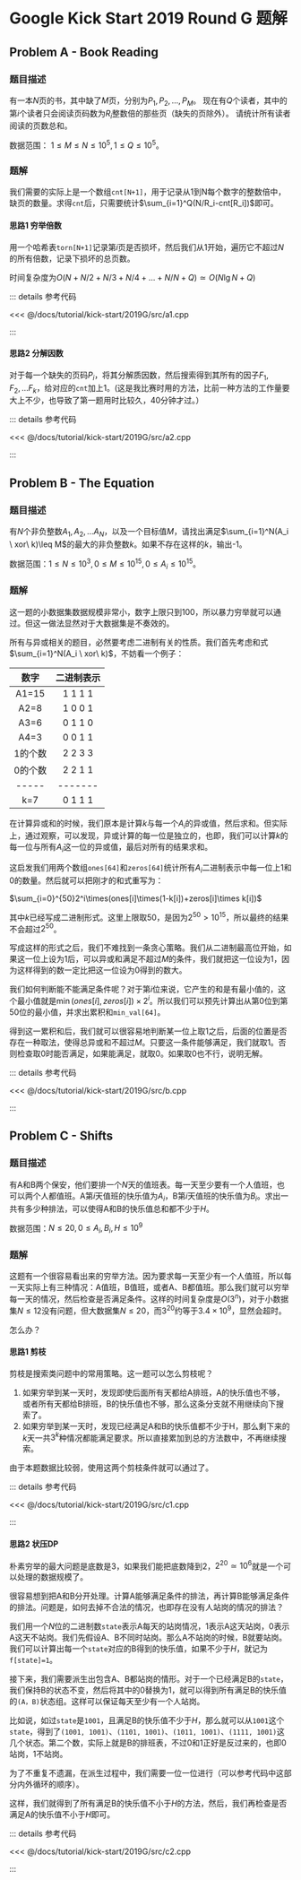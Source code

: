 # Google Kick Start 2019 Round G 题解

## Problem A - Book Reading

### 题目描述

有一本$N$页的书，其中缺了$M$页，分别为$P_1, P_2, ..., P_M$。
现在有$Q$个读者，其中的第$i$个读者只会阅读页码数为$R_i$整数倍的那些页（缺失的页除外）。
请统计所有读者阅读的页数总和。

数据范围：
$1\leq M\leq N\leq 10^5, 1\leq Q\leq 10^5$。

### 题解

我们需要的实际上是一个数组`cnt[N+1]`，用于记录从1到N每个数字的整数倍中，缺页的数量。求得`cnt`后，只需要统计$\sum_{i=1}^Q(N/R_i-cnt[R_i])$即可。

#### 思路1 穷举倍数

用一个哈希表`torn[N+1]`记录第$i$页是否损坏，然后我们从1开始，遍历它不超过$N$的所有倍数，记录下损坏的总页数。

时间复杂度为$O(N+N/2+N/3+N/4+...+N/N+Q)\simeq O(N\lg N+Q)$

::: details 参考代码

<<< @/docs/tutorial/kick-start/2019G/src/a1.cpp

:::

#### 思路2 分解因数

对于每一个缺失的页码$P_i$，将其分解质因数，然后搜索得到其所有的因子$F_1,F_2,...F_k$，给对应的`cnt`加上1。(这是我比赛时用的方法，比前一种方法的工作量要大上不少，也导致了第一题用时比较久，40分钟才过。）

::: details 参考代码

<<< @/docs/tutorial/kick-start/2019G/src/a2.cpp

:::

## Problem B - The Equation

### 题目描述

有$N$个非负整数$A_1,A_2,...A_N$，以及一个目标值$M$，请找出满足$\sum_{i=1}^N(A_i \ xor\ k)\leq M$的最大的非负整数$k$。如果不存在这样的$k$，输出-1。

数据范围：$1\leq N\leq 10^3,0\leq M\leq 10^{15},0\leq A_i\leq10^{15}$。

### 题解

这一题的小数据集数据规模非常小，数字上限只到100，所以暴力穷举就可以通过。但这一做法显然对于大数据集是不奏效的。

所有与异或相关的题目，必然要考虑二进制有关的性质。我们首先考虑和式$\sum_{i=1}^N(A_i \ xor\ k)$，不妨看一个例子：

|  数字   | 二进制表示 |
| :-----: | :--------: |
|  A1=15  |  1 1 1 1   |
|  A2=8   |  1 0 0 1   |
|  A3=6   |  0 1 1 0   |
|  A4=3   |  0 0 1 1   |
| 1的个数 |  2 2 3 3   |
| 0的个数 |  2 2 1 1   |
|  -----  |  -------   |
|   k=7   |  0 1 1 1   |

在计算异或和的时候，我们原本是计算$k$与每一个$A_i$的异或值，然后求和。但实际上，通过观察，可以发现，异或计算的每一位是独立的，也即，我们可以计算$k$的每一位与所有$A_i$这一位的异或值，最后对所有的结果求和。

这启发我们用两个数组`ones[64]`和`zeros[64]`统计所有$A_i$二进制表示中每一位上1和0的数量。然后就可以把刚才的和式重写为：

$\sum_{i=0}^{50}2^i\times(ones[i]\times(1-k[i])+zeros[i]\times k[i])$

其中$k$已经写成二进制形式。这里上限取50，是因为$2^{50}>10^{15}$，所以最终的结果不会超过$2^{50}$。

写成这样的形式之后，我们不难找到一条贪心策略。我们从二进制最高位开始，如果这一位上设为1后，可以异或和满足不超过$M$的条件，我们就把这一位设为1，因为这样得到的数一定比把这一位设为0得到的数大。

我们如何判断能不能满足条件呢？对于第$i$位来说，它产生的和是有最小值的，这个最小值就是$\min(ones[i],zeros[i])\times2^i$。所以我们可以预先计算出从第0位到第50位的最小值，并求出累积和`min_val[64]`。

得到这一累积和后，我们就可以很容易地判断某一位上取1之后，后面的位置是否存在一种取法，使得总异或和不超过$M$。只要这一条件能够满足，我们就取1。否则检查取0时能否满足，如果能满足，就取0。如果取0也不行，说明无解。

::: details 参考代码

<<< @/docs/tutorial/kick-start/2019G/src/b.cpp

:::

## Problem C - Shifts

### 题目描述

有A和B两个保安，他们要排一个$N$天的值班表。每一天至少要有一个人值班，也可以两个人都值班。A第$i$天值班的快乐值为$A_i$，B第$i$天值班的快乐值为$B_i$。求出一共有多少种排法，可以使得A和B的快乐值总和都不少于$H$。

数据范围：$N\leq 20, 0\leq A_i,B_i,H\leq 10^9$

### 题解

这题有一个很容易看出来的穷举方法。因为要求每一天至少有一个人值班，所以每一天实际上有三种情况：A值班，B值班，或者A、B都值班。那么我们就可以穷举每一天的情况，然后检查是否满足条件。这样的时间复杂度是$O(3^n)$，对于小数据集$N\leq 12$没有问题，但大数据集$N\leq 20$，而$3^{20}$约等于$3.4\times10^9$，显然会超时。

怎么办？

#### 思路1 剪枝

剪枝是搜索类问题中的常用策略。这一题可以怎么剪枝呢？

1. 如果穷举到某一天时，发现即使后面所有天都给A排班，A的快乐值也不够，或者所有天都给B排班，B的快乐值也不够，那么这条分支就不用继续向下搜索了。
2. 如果穷举到某一天时，发现已经满足A和B的快乐值都不少于H，那么剩下来的$k$天一共$3^k$种情况都能满足要求。所以直接累加到总的方法数中，不再继续搜索。

由于本题数据比较弱，使用这两个剪枝条件就可以通过了。

::: details 参考代码

<<< @/docs/tutorial/kick-start/2019G/src/c1.cpp

:::

#### 思路2 状压DP

朴素穷举的最大问题是底数是3，如果我们能把底数降到2，$2^{20}\simeq10^6$就是一个可以处理的数据规模了。

很容易想到把A和B分开处理。计算A能够满足条件的排法，再计算B能够满足条件的排法。问题是，如何去掉不合法的情况，也即存在没有人站岗的情况的排法？

我们用一个$N$位的二进制数`state`表示A每天的站岗情况，1表示A这天站岗，0表示A这天不站岗。我们先假设A、B不同时站岗。那么A不站岗的时候，B就要站岗。我们可以计算出每一个`state`对应的B得到的快乐值，如果不少于$H$，就记为`f[state]=1`。

接下来，我们需要派生出包含A、B都站岗的情形。对于一个已经满足B的`state`，我们保持B的状态不变，然后将其中的0替换为1，就可以得到所有满足B的快乐值的`(A，B)`状态组。这样可以保证每天至少有一个人站岗。

比如说，如过`state`是`1001`，且满足B的快乐值不少于$H$，那么就可以从`1001`这个`state`，得到了`(1001, 1001)`、`(1101, 1001)`、`(1011, 1001)`、`(1111, 1001)`这几个状态。第二个数，实际上就是B的排班表，不过0和1正好是反过来的，也即0站岗，1不站岗。

为了不重复不遗漏，在派生过程中，我们需要一位一位进行（可以参考代码中这部分内外循环的顺序）。

这样，我们就得到了所有满足B的快乐值不小于$H$的方法，然后，我们再检查是否满足A的快乐值不小于$H$即可。

::: details 参考代码

<<< @/docs/tutorial/kick-start/2019G/src/c2.cpp

:::

<Utterances />
